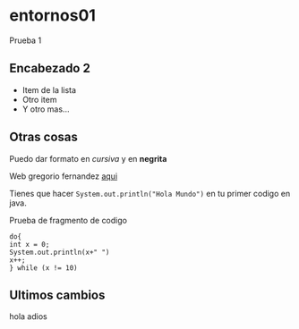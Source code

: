 # entornos01
Prueba 1

## Encabezado 2

- Item de la lista
- Otro item
- Y otro mas...

## Otras cosas

Puedo dar formato en *cursiva* y en **negrita**

Web gregorio fernandez [aqui](http://gregoriofer.com/)

Tienes que hacer `System.out.println("Hola Mundo")` en tu primer codigo en java.

Prueba de fragmento de codigo
```
do{
int x = 0;
System.out.println(x+" ")
x++;
} while (x != 10)
```

## Ultimos cambios
hola
adios
